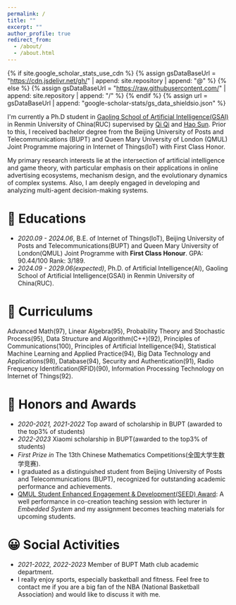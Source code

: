 ```yaml
---
permalink: /
title: ""
excerpt: ""
author_profile: true
redirect_from: 
  - /about/
  - /about.html
---
```


{% if site.google_scholar_stats_use_cdn %}
{% assign gsDataBaseUrl = "https://cdn.jsdelivr.net/gh/" | append: site.repository | append: "@" %}
{% else %}
{% assign gsDataBaseUrl = "https://raw.githubusercontent.com/" | append: site.repository | append: "/" %}
{% endif %}
{% assign url = gsDataBaseUrl | append: "google-scholar-stats/gs_data_shieldsio.json" %}

<span class='anchor' id='about-me'></span>
I'm currently a Ph.D student in [Gaoling School of Artificial Intelligence(GSAI)](http://ai.ruc.edu.cn/) in Renmin University of China(RUC) supervised by [Qi Qi](https://gsai.ruc.edu.cn/qiqi) and [Hao Sun](https://gsai.ruc.edu.cn/haosun). Prior to this, I received bachelor degree from the Beijing University of Posts and Telecommunications (BUPT) and Queen Mary University of London (QMUL) Joint Programme majoring in Internet of Things(IoT) with First Class Honor.


My primary research interests lie at the intersection of artificial intelligence and game theory, 
with particular emphasis on their applications in online advertising ecosystems, mechanism design, 
and the evolutionary dynamics of complex systems. Also, I am deeply engaged in developing and analyzing multi-agent decision-making systems.


# 🏫 Educations
- *2020.09 - 2024.06*, B.E. of Internet of Things(IoT), Beijing University of Posts and Telecommunications(BUPT) and Queen Mary University of London(QMUL) Joint Programme with **First Class Honour**. GPA: 90.44/100 Rank: 3/189.
- *2024.09 - 2029.06(expected)*, Ph.D. of Artificial Intelligence(AI), Gaoling School of Artificial Intelligence(GSAI) in Renmin University of China(RUC).

# 📖 Curriculums
Advanced Math(97), Linear Algebra(95), Probability Theory and Stochastic Process(95), Data Structure and Algorithm(C++)(92), Principles of Communications(100), 
Principles of Artificial Intelligence(94), Statistical Machine Learning and Applied Practice(94), Big Data Technology and Applications(98), Database(94), Security and Authentication(91), Radio Frequency Identification(RFID)(90), Information Processing Technology on Internet of Things(92).

<!-- # 🙋‍♂️ Academic Involvement
- **Teaching Assistant** - Python Programming Language \
*Gaoling School of Artificial Intelligence (GSAI), Renmin University of China(RUC)*\
*Sep. 2024 - Present*\
Assisted in the instruction of Python programming, providing support during lectures and guiding students through hands-on coding exercises. Responsible for grading assignments, answering student queries, and offering one-on-one help during office hours to enhance students' understanding of fundamental programming concepts and practices. Contributed to course material development and provided feedback to improve course delivery. 

- **Guest Lecturer** - Principles of Communications \
*Beijing University of Posts and Telecommunications(BUPT)*\
*Nov.  2022*\
 I delivered a specialized short lecture on the Principles of Communications to all students in my major. The lecture primarily focused on Fourier Transform, emphasizing its critical role in analyzing communication signals. I also covered key concepts related to the modulation and demodulation of analog and digital signals, providing insights into how these techniques are applied in real-world communication systems. Additionally, I discussed the design of transmission systems, exploring the fundamental principles that guide the efficient transmission of signals over various types of channels. This lecture provided a detailed understanding of these core concepts, offering my peers a strong foundation for advanced studies in communications. -->


<!-- # 📝 Publications 
[Under Review]Zhou Chen, Qi Qi, Wenwei Wang, **Muyang Zhao**. A Comparative Study of Waitlist Mechanisms: Deferral Versus Pay-Per-Offer. -->


# 🥇 Honors and Awards
- *2020-2021, 2021-2022* Top award of scholarship in BUPT (awarded to the top3% of students)
- *2022-2023* Xiaomi scholarship in BUPT(awarded to the top3% of students) 
- *First Prize in* The 13th Chinese Mathematics Competitions(全国大学生数学竞赛).
- I graduated as a distinguished student from Beijing University of Posts and Telecommunications (BUPT), recognized for outstanding academic performance and achievements.
- [QMUL Student Enhanced Engagement & Development(SEED) Award](https://www.qmul.ac.uk/eecs/china/jtlc/project-showcase/co-creation/): A well performance in co-creation teaching session with lecturer in *Embedded System* and my assignment becomes teaching materials for upcoming students.

# 😀 Social Activities
- *2021-2022, 2022-2023* Member of BUPT Math club academic department.
- I really enjoy sports, especially basketball and fitness. Feel free to contact me if you are a big fan of the NBA (National Basketball Association) and would like to discuss it with me. 
<!-- In basketball, my favorite stars are James Harden, Jalen Brunson, and Manu Ginóbili. All of them have great basketball IQ. Most importantly, they started their careers coming off the bench and eventually became stars. I like to watch NBA game recordings and analyze the tactics. As for fitness, I not only like to improve my strength levels but also focus on functional training, which is training to enhance athletic performance. My dream is to one day use my knowledge to become an NBA trainer or assistant coach. -->

